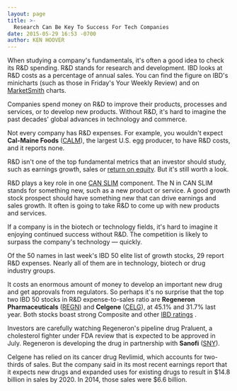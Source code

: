 ```yaml
---
layout: page
title: >-
  Research Can Be Key To Success For Tech Companies
date: 2015-05-29 16:53 -0700
author: KEN HOOVER
---
```





When studying a company's fundamentals, it's often a good idea to check its R&D spending. R&D stands for research and development. IBD looks at R&D costs as a percentage of annual sales. You can find the figure on IBD's minicharts (such as those in Friday's Your Weekly Review) and on [MarketSmith](http://www.marketsmith.com) charts.

  

Companies spend money on R&D to improve their products, processes and services, or to develop new products. Without R&D, it's hard to imagine the past decades' global advances in technology and commerce.

  

Not every company has R&D expenses. For example, you wouldn't expect **Cal-Maine Foods** ([CALM](https://research.investors.com/quote.aspx?symbol=CALM)), the largest U.S. egg producer, to have R&D costs, and it reports none.

  

R&D isn't one of the top fundamental metrics that an investor should study, such as earnings growth, sales or [return on equity](http://education.investors.com/investors-corner/754213-roe-measures-financial-efficiency.htm). But it's still worth a look.

  

R&D plays a key role in one [CAN SLIM](http://education.investors.com/courselandingpage.aspx?id=735749&nav=IBDUCourse2) component. The N in CAN SLIM stands for something new, such as a new product or service. A good growth stock prospect should have something new that can drive earnings and sales growth. It often is going to take R&D to come up with new products and services.

  

If a company is in the biotech or technology fields, it's hard to imagine it enjoying continued success without R&D. The competition is likely to surpass the company's technology — quickly.

  

Of the 50 names in last week's IBD 50 elite list of growth stocks, 29 report R&D expenses. Nearly all of them are in technology, biotech or drug industry groups.

  

It costs an enormous amount of money to develop an important new drug and get approvals from regulators. So perhaps it's no surprise that the top two IBD 50 stocks in R&D expense-to-sales ratio are **Regeneron Pharmaceuticals** ([REGN](https://research.investors.com/quote.aspx?symbol=REGN)) and **Celgene** ([CELG](https://research.investors.com/quote.aspx?symbol=CELG)), at 45.1% and 31.7% last year. Both stocks boast strong Composite and other [IBD ratings](http://research.investors.com/stock-checkup/?nav=ResearchCheckup) .

  

Investors are carefully watching Regeneron's pipeline drug Praluent, a cholesterol fighter under FDA review that is expected to be approved in July. Regeneron is developing the drug in partnership with **Sanofi** ([SNY](https://research.investors.com/quote.aspx?symbol=SNY)).

  

Celgene has relied on its cancer drug Revlimid, which accounts for two-thirds of sales. But the company said in its most recent earnings report that it expects new drugs and expanded uses for existing drugs to result in \$14.8 billion in sales by 2020. In 2014, those sales were \$6.6 billion.




